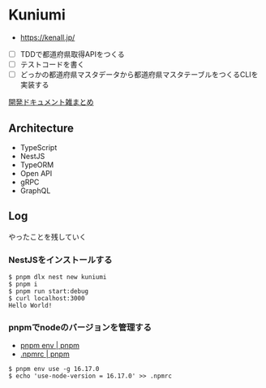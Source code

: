 # Kuniumi

- https://kenall.jp/
- [ ] TDDで都道府県取得APIをつくる
- [ ] テストコードを書く
- [ ] どっかの都道府県マスタデータから都道府県マスタテーブルをつくるCLIを実装する

[開発ドキュメント雑まとめ](https://zenn.dev/mssknd/scraps/ea69fdd71c6c71)

## Architecture
- TypeScript
- NestJS
- TypeORM
- Open API
- gRPC
- GraphQL

## Log

やったことを残していく

### NestJSをインストールする

```fish
$ pnpm dlx nest new kuniumi
$ pnpm i
$ pnpm run start:debug
$ curl localhost:3000
Hello World!
```

### pnpmでnodeのバージョンを管理する

- [pnpm env <cmd> | pnpm](https://pnpm.io/ja/cli/env)
- [.npmrc | pnpm](https://pnpm.io/ja/npmrc#package-import-method)

```fish
$ pnpm env use -g 16.17.0
$ echo 'use-node-version = 16.17.0' >> .npmrc
```
